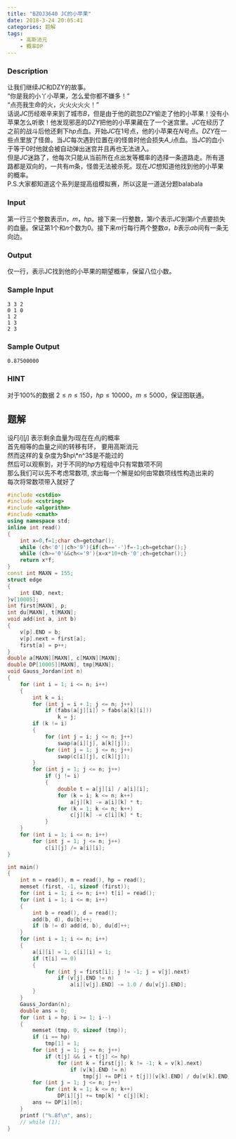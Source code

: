```yaml
---
title: "BZOJ3640 JC的小苹果"
date: 2018-3-24 20:05:41
categories: 题解
tags: 
    - 高斯消元
    - 概率DP
---
```


### Description 
   让我们继续JC和DZY的故事。  
    “你是我的小丫小苹果，怎么爱你都不嫌多！”  
    “点亮我生命的火，火火火火火！”  
    话说$JC$历经艰辛来到了城市$B$，但是由于他的疏忽$DZY$偷走了他的小苹果！没有小苹果怎么听歌！他发现邪恶的$DZY$把他的小苹果藏在了一个迷宫里。$JC$在经历了之前的战斗后他还剩下$hp$点血。开始$JC$在$1$号点，他的小苹果在$N$号点。$DZY$在一些点里放了怪兽。当$JC$每次遇到位置在$i$的怪兽时他会损失$A\_i$点血。当$JC$的血小于等于$0$时他就会被自动弹出迷宫并且再也无法进入。  
    但是$JC$迷路了，他每次只能从当前所在点出发等概率的选择一条道路走。所有道路都是双向的，一共有$m$条，怪兽无法被杀死。现在$JC$想知道他找到他的小苹果的概率。  
    P.S.大家都知道这个系列是提高组模拟赛，所以这是一道送分题balabala  

### Input
第一行三个整数表示$n$，$m$，$hp$。接下来一行整数，第$i$个表示$JC$到第$i$个点要损失的血量。保证第$1$个和$n$个数为$0$。接下来$m$行每行两个整数$a$，$b$表示$ab$间有一条无向边。  


### Output
仅一行，表示JC找到他的小苹果的期望概率，保留八位小数。


### Sample Input
```
3 3 2
0 1 0
1 2
1 3
2 3
```
### Sample Output
```
0.87500000
```

### HINT
对于$100\%$的数据 $2 \leq n \leq 150$，$hp \leq 10000$，$m \leq 5000$，保证图联通。


## 题解
设$F[i][j]$ 表示剩余血量为$i$现在在点$j$的概率  
首先相等的血量之间的转移有环， 要用高斯消元  
然而这样的复杂度为$hp\*n^3$是不能过的  
然后可以观察到，对于不同的$hp$方程组中只有常数项不同  
那么我们可以先不考虑常数项, 求出每一个解是如何由常数项线性构造出来的  
每次将常数项带入就好了  

```c++
#include <cstdio>
#include <cstring>
#include <algorithm>
#include <cmath>
using namespace std;
inline int read()
{
    int x=0,f=1;char ch=getchar();
    while (ch<'0'||ch>'9'){if(ch=='-')f=-1;ch=getchar();}
    while (ch>='0'&&ch<='9'){x=x*10+ch-'0';ch=getchar();}
    return x*f;
}
const int MAXN = 155;
struct edge
{
    int END, next;
}v[10005];
int first[MAXN], p;
int du[MAXN], t[MAXN];
void add(int a, int b)
{
    v[p].END = b;
    v[p].next = first[a];
    first[a] = p++;
}
double a[MAXN][MAXN], c[MAXN][MAXN];
double DP[10005][MAXN], tmp[MAXN];
void Gauss_Jordan(int n)
{
    for (int i = 1; i <= n; i++)
    {
        int k = i;
        for (int j = i + 1; j <= n; j++)
            if (fabs(a[j][i]) > fabs(a[k][i]))
                k = j;
        if (k != i)
        {
            for (int j = i; j <= n; j++)
                swap(a[i][j], a[k][j]);
            for (int j = 1; j <= n; j++)
                swap(c[i][j], c[k][j]);
        }
        for (int j = 1; j <= n; j++)
            if (j != i)
            {
                double t = a[j][i] / a[i][i];
                for (k = i; k <= n; k++)
                    a[j][k] -= a[i][k] * t;
                for (k = 1; k <= n; k++)
                    c[j][k] -= c[i][k] * t;
            }
    }
    for (int i = 1; i <= n; i++)
        for (int j = 1; j <= n; j++)
            c[i][j] /= a[i][i];
}

int main()
{
    int n = read(), m = read(), hp = read();
    memset (first, -1, sizeof (first));
    for (int i = 1; i <= n; i++) t[i] = read();
    for (int i = 1; i <= m; i++)
    {
        int b = read(), d = read();
        add(b, d), du[b]++;
        if (b != d) add(d, b), du[d]++;
    }
    for (int i = 1; i <= n; i++)
    {
        a[i][i] = 1, c[i][i] = 1;
        if (t[i] == 0)
        {
            for (int j = first[i]; j != -1; j = v[j].next)
                if (v[j].END != n)
                    a[i][v[j].END] -= 1.0 / du[v[j].END];
        }
    }
    Gauss_Jordan(n);
    double ans = 0;
    for (int i = hp; i >= 1; i--)
    {
        memset (tmp, 0, sizeof (tmp));
        if (i == hp)
            tmp[1] = 1;
        for (int j = 1; j <= n; j++)
            if (t[j] && i + t[j] <= hp)
                for (int k = first[j]; k != -1; k = v[k].next)
                    if (v[k].END != n)
                        tmp[j] += DP[i + t[j]][v[k].END] / du[v[k].END];
        for (int j = 1; j <= n; j++)
            for (int k = 1; k <= n; k++)
                DP[i][j] += tmp[k] * c[j][k];
        ans += DP[i][n];
    }
    printf ("%.8f\n", ans);
    // while (1);
}
```